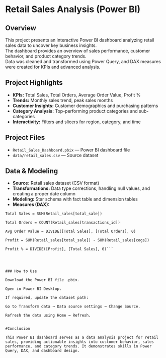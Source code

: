 # Retail Sales Analysis (Power BI)

## Overview
This project presents an interactive Power BI dashboard analyzing retail sales data to uncover key business insights.  
The dashboard provides an overview of sales performance, customer behavior, and product category trends.  
Data was cleaned and transformed using Power Query, and DAX measures were created for KPIs and advanced analysis.

## Project Highlights
- **KPIs:** Total Sales, Total Orders, Average Order Value, Profit %  
- **Trends:** Monthly sales trend, peak sales months  
- **Customer Insights:** Customer demographics and purchasing patterns  
- **Category Analysis:** Top-performing product categories and sub-categories  
- **Interactivity:** Filters and slicers for region, category, and time  

## Project Files
- `Retail_Sales_Dashboard.pbix` — Power BI dashboard file  
- `data/retail_sales.csv` — Source dataset  
  

## Data & Modeling
- **Source:** Retail sales dataset (CSV format)  
- **Transformations:** Data type corrections, handling null values, and creating a proper date column  
- **Modeling:** Star schema with fact table and dimension tables  
- **Measures (DAX):**  
```DAX
Total Sales = SUM(Retail_sales[total_sale])

Total Orders = COUNT(Retail_sales[transactions_id])

Avg Order Value = DIVIDE([Total Sales], [Total Orders], 0)

Profit = SUM(Retail_sales[total_sale]) - SUM(Retail_sales[cogs])

Profit % = DIVIDE([Profit], [Total Sales], 0)```




### How to Use

Download the Power BI file .pbix.

Open in Power BI Desktop.

If required, update the dataset path:

Go to Transform data → Data source settings → Change Source.

Refresh the data using Home → Refresh.


#Conclusion

This Power BI dashboard serves as a data analysis project for retail sales, providing actionable insights into customer behavior, sales performance, and category trends. It demonstrates skills in Power Query, DAX, and dashboard design.
